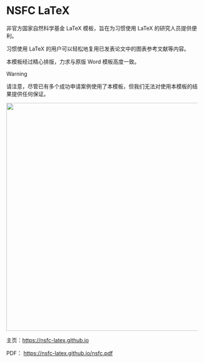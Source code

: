 # NSFC LaTeX

非官方国家自然科学基金 LaTeX 模板，旨在为习惯使用 LaTeX 的研究人员提供便利。

习惯使用 LaTeX 的用户可以轻松地复用已发表论文中的图表参考文献等内容。

本模板经过精心排版，力求与原版 Word 模板高度一致。

> [!WARNING]  
> 请注意，尽管已有多个成功申请案例使用了本模板，但我们无法对使用本模板的结果提供任何保证。

<p align="center">
    <img src="https://nsfc-latex.github.io/assets/images/nsfc.png" width="600" style="max-width: 100%;">
</p>

主页：<https://nsfc-latex.github.io>

PDF： <https://nsfc-latex.github.io/nsfc.pdf>



